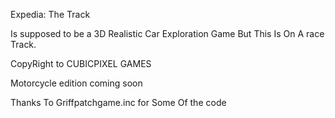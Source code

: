Expedia: The Track

Is supposed to be a 3D Realistic Car Exploration Game
But This Is On A race Track.

CopyRight to CUBICPIXEL GAMES

Motorcycle edition coming soon

Thanks To Griffpatchgame.inc for Some Of the code
